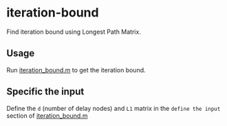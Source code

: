 # iteration-bound

Find iteration bound using Longest Path Matrix.

## Usage

Run [iteration_bound.m](iteration_bound.m) to get the iteration bound.

## Specific the input

Define the `d` (number of delay nodes) and `L1` matrix in the `define the input` section of [iteration_bound.m](iteration_bound.m)
